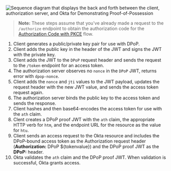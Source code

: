 <div class="three-quarter">

![Sequence diagram that displays the back and forth between the client, authorization server, and Okta for Demonstrating Proof-of-Possession](/img/authorization/Dpopflow.png)

</div>

<!-- Source for image. Generated using http://www.plantuml.com/plantuml/uml/

@startuml
skinparam monochrome true
participant "OIDC client" as client
participant "Authorization server" as as
participant "Okta" as okta

autonumber "<b>#."
client -> client: Generates public/private key pair for use with DPoP
client -> client: Adds public key to JWT header and signs JWT with private key
client -> as: Adds JWT to `DPoP` request header and sends request to token endpoint
as -> client: Observes no `nonce` in DPoP JWT, returns error with `dpop-nonce` header
client -> as: Adds `nonce` and `jti` values to JWT payload and sends request again
as -> client: Binds public key to access token and sends response
client -> client: Hashes and then base64-encodes the `access_token` for the `ath` claim
client -> client: Creates new DPoP proof JWT with new claims, values
client -> okta: Adds original DPoP-bound access token to **Authorization** request header, new JWT to **DPoP** header
client -> okta: Sends request to access Okta protected resource
okta -> client: Validates the DPoP-bound access token and grants access to resource
@enduml

-->

> **Note:** These steps assume that you've already made a request to the `/authorize` endpoint to obtain the authorization code for the [Authorization Code with PKCE](/docs/guides/implement-grant-type/authcodepkce/main/) flow.

1. Client generates a public/private key pair for use with DPoP.
2. Client adds the public key in the header of the JWT and signs the JWT with the private key.
3. Client adds the JWT to the `DPoP` request header and sends the request to the `/token` endpoint for an access token.
4. The authorization server observes no `nonce` in the `DPoP` JWT, returns error with `dpop-nonce`.
5. Client adds the `nonce` and `jti` values to the JWT payload, updates the request header with the new JWT value, and sends the access token request again.
6. The authorization server binds the public key to the access token and sends the response.
7. Client hashes and then base64-encodes the access token for use with the `ath` claim.
8. Clent creates a DPoP proof JWT with the `ath` claim, the appropriate HTTP verb for `htm`, and the endpoint URL for the resource as the value for `htu`.
9. Client sends an access request to the Okta resource and includes the DPoP-bound access token as the Authorization request header (**Authorization:** DPoP ${tokenvalue}) and the DPoP proof JWT as the **DPoP:** header.
10. Okta validates the `ath` claim and the DPoP proof JWT. When validation is successful, Okta grants access.
